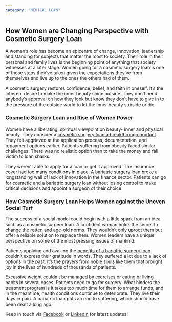 ```yaml
---
category: "MEDICAL LOAN"
---
```


## How Women are Changing Perspective with Cosmetic Surgery Loan

A woman’s role has become an epicentre of change, innovation, leadership and standing for subjects that matter the most to society. Their role in their personal and family lives is the beginning point of anything that society witnesses at a later stage. Women going for a cosmetic surgery loan is one of those steps they’ve taken given the expectations they’ve from themselves and live up to the ones the others had of them.

A cosmetic surgery restores confidence, belief, and faith in oneself. It’s the inherent desire to make the inner beauty shine outside. They don’t need anybody’s approval on how they look but know they don’t have to give in to the pressure of the outside world to let the inner beauty subside or die.

### Cosmetic Surgery Loan and Rise of Women Power

Women have a liberating, spiritual viewpoint on beauty- Inner and physical beauty. They consider a [cosmetic surgery loan a breakthrough product](https://medical.tlc.com.au/cosmetic-surgery/). They felt aggrieved at the application process, documentation, and repayment options earlier. Patients suffering from obesity faced similar challenges. There was no realistic option than to take the money and fall victim to loan sharks.

They weren’t able to apply for a loan or get it approved. The insurance cover had too many conditions in place. A bariatric surgery loan broke a longstanding wall of lack of innovation in the finance sector. Patients can go for cosmetic and a bariatric surgery loan without losing control to make critical decisions and appoint a surgeon of their choice.

### How Cosmetic Surgery Loan Helps Women against the Uneven Social Turf

The success of a social model could begin with a little spark from an idea such as a cosmetic surgery loan. A confident woman holds the secret to change the rotten and age-old norms. They wouldn’t only uproot them but offer a reliable solution to replace them. Women leaders have a unique perspective on some of the most pressing issues of mankind.

Patients applying and availing the [benefits of a bariatric surgery loan](https://medical.tlc.com.au/bariatric-surgery/) couldn’t express their gratitude in words. They suffered a lot due to a lack of options in the past. It’s the prayers from noble souls like them that brought joy in the lives of hundreds of thousands of patients.

Excessive weight couldn’t be managed by exercises or eating or living habits in several cases. Patients need to go for surgery. What hinders the treatment program is it takes too much time for them to arrange funds, and in the meantime, health conditions continue to deteriorate. They live their days in pain. A bariatric loan puts an end to suffering, which should have been dealt a long ago.

Keep in touch via [Facebook](https://www.facebook.com/totallifestylecredit/) or [Linkedin](https://www.linkedin.com/company/tlc-total-lifestyle-credit/) for latest updates!
